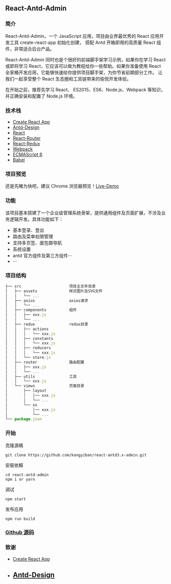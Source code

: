 ## React-Antd-Admin

### 简介

React-Antd-Admin，一个 JavaScript 应用，项目由业界最优秀的 React 应用开发工具 create-react-app 初始化创建， 搭配 Antd 开箱即用的高质量 React 组件，非常适合后台产品。

React-Antd-Admin 同时也是个很好的前端脚手架学习示例，如果你在学习 React 或即将学习 React，它应该可以做为教程给你一些帮助。如果你准备使用 React 全家桶开发应用，它能够快速给你提供项目脚手架，为你节省前期部分工作。 让我们一起享受整个 React 生态圈和工具链带来的愉悦开发体验。

在开始之前，推荐先学习 React、 ES2015、ES6、Node.js、Webpack 等知识，并正确安装和配置了 Node.js 环境。

### 技术栈

- [Create React App](https://facebook.github.io/create-react-app/docs/getting-started)
- [Antd-Design](https://ant.design/index-cn)
- [React](https://reactjs.org)
- [React-Router](https://reacttraining.com/react-router/)
- [React-Redux](https://react-redux.js.org)
- [Webpack](https://www.webpackjs.com)
- [ECMAScript 6](http://es6.ruanyifeng.com)
- [Babel](https://babeljs.io)

### 项目预览

还是先睹为快吧，建议 Chrome 浏览器预览！[Live-Demo](https://c-jun.coding.me/static-web/react-antd-admin/)

### 功能

该项目基本搭建了一个企业级管理系统骨架，提供通用组件及页面扩展，不涉及业务逻辑开发。具体功能如下：

- 基本登录、登出
- 路由及菜单权限管理
- 支持多页签、面包屑导航
- 系统设置
- antd 官方组件及第三方组件···
- ···

### 项目结构

```javascript
├── src                     项目主文件目录
│   ├── assets              样式图片及SVG文件
│   │   └── ...
│   ├── axios               axios请求
│   │   └── ...
│   ├── components          组件
│   │   ├── xxx.js
│   │   └── ...
│   ├── redux               redux目录
│   │   ├── actions
│   │   │   └── xxx.js
│   │   ├── constants
│   │   │   └── xxx.js
│   │   ├── reducers
│   │   │   └── xxx.js
│   │   └── store.js
│   ├── router              路由配置
│   │   ├── xxx.js
│   │   └── ...
│   ├── utils               工具
│   │   └── xxx.js
│   └── views               页面目录
│       ├── layout
│       │   │── xxx.js
│       │   └── ...
│       └── xx
│           │── xxx.js
│           └── ...
└── package.json
```

### 开始

克隆源碼

```
git clone https://github.com/kangyiban/react-antd3.x-admin.git
```

安裝依賴

```
cd react-antd-admin
npm i or yarn
```

调试

```
npm start
```

发布应用

```
npm run build
```

### [Github 源码](https://github.com/kangyiban/react-antd3.x-admin.git)

### 致谢

- [Create React App](https://facebook.github.io/create-react-app/docs/getting-started)
- ## [Antd-Design](https://ant.design/index-cn)
